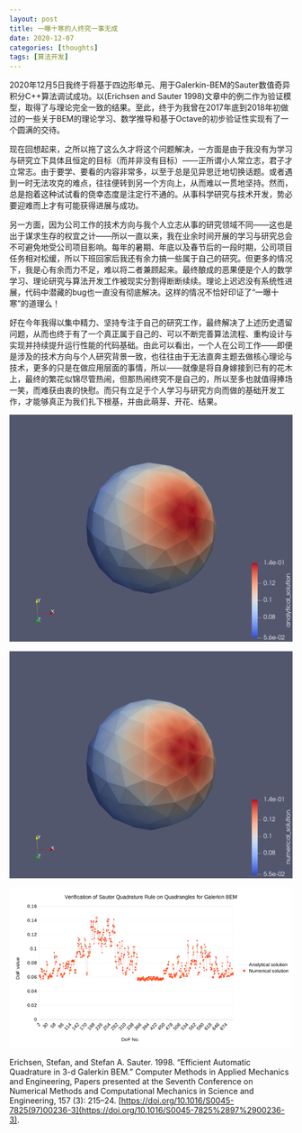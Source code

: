 ```yaml
---
layout: post
title: 一曝十寒的人终究一事无成
date: 2020-12-07
categories: [thoughts]
tags: [算法开发]
---
```


2020年12月5日我终于将基于四边形单元、用于Galerkin-BEM的Sauter数值奇异积分C++算法调试成功。以(Erichsen and Sauter 1998)文章中的例二作为验证模型，取得了与理论完全一致的结果。至此，终于为我曾在2017年底到2018年初做过的一些关于BEM的理论学习、数学推导和基于Octave的初步验证性实现有了一个圆满的交待。

现在回想起来，之所以拖了这么久才将这个问题解决，一方面是由于我没有为学习与研究立下具体且恒定的目标（而并非没有目标）——正所谓小人常立志，君子才立常志。由于要学、要看的内容非常多，以至于总是见异思迁地切换话题。或者遇到一时无法攻克的难点，往往便转到另一个方向上，从而难以一贯地坚持。然而，总是抱着这种试试看的侥幸态度是注定行不通的。从事科学研究与技术开发，势必要迎难而上才有可能获得进展与成功。

另一方面，因为公司工作的技术方向与我个人立志从事的研究领域不同——这也是出于谋求生存的权宜之计——所以一直以来，我在业余时间开展的学习与研究总会不可避免地受公司项目影响。每年的暑期、年底以及春节后的一段时期，公司项目任务相对松缓，所以下班回家后我还有余力搞一些属于自己的研究。但更多的情况下，我是心有余而力不足，难以将二者兼顾起来。最终酿成的恶果便是个人的数学学习、理论研究与算法开发工作被现实分割得断断续续。理论上迟迟没有系统性进展，代码中潜藏的bug也一直没有彻底解决。这样的情况不恰好印证了“一曝十寒”的道理么！

好在今年我得以集中精力、坚持专注于自己的研究工作，最终解决了上述历史遗留问题，从而也终于有了一个真正属于自己的、可以不断完善算法流程、重构设计与实现并持续提升运行性能的代码基础。由此可以看出，一个人在公司工作——即便是涉及的技术方向与个人研究背景一致，也往往由于无法直奔主题去做核心理论与技术，更多的只是在做应用层面的事情，所以——就像是将自身嫁接到已有的花木上，最终的繁花似锦尽管热闹，但那热闹终究不是自己的，所以至多也就值得捧场一笑，而难获由衷的快慰。而只有立足于个人学习与研究方向而做的基础开发工作，才能够真正为我们扎下根基，并由此萌芽、开花、结果。

![](/figures/p78157977.jpg)

![](/figures/p78157980.jpg)

![](/figures/p78157986.jpg)

Erichsen, Stefan, and Stefan A. Sauter. 1998. “Efficient Automatic Quadrature in 3-d Galerkin BEM.” Computer Methods in Applied Mechanics and Engineering, Papers presented at the Seventh Conference on Numerical Methods and Computational Mechanics in Science and Engineering, 157 (3): 215–24. [https://doi.org/10.1016/S0045-7825(97)00236-3](https://doi.org/10.1016/S0045-7825%2897%2900236-3).
